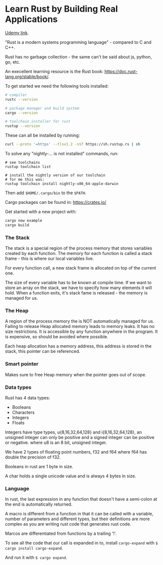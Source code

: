 # Learn Rust by Building Real Applications

[Udemy link](https://www.udemy.com/course/rust-fundamentals/).

"Rust is a modern systems programming language" - compared to C and C++.

Rust has no garbage collection - the same can't be said about js, python, go, etc.

An execellent learning resource is the Rust book: https://doc.rust-lang.org/stable/book/.

To get started we need the following tools installed:

```bash
# compiler
rustc --version

# package manager and build system
cargo --version

# toolchain installer for rust
rustup --version
```

These can all be installed by running:

```bash
curl --proto '=https' --tlsv1.2 -sSf https://sh.rustup.rs | sh
```

To solve any "nightly-... is not installed" commands, run:

```
# see toolchains
rustup toolchain list

# install the nightly version of our toolchain
# for me this was:
rustup toolchain install nightly-x86_64-apple-darwin
```

Then add `$HOME/.cargo/bin` to the `$PATH`.

Cargo packages can be found in: https://crates.io/

Get started with a new project with:

```bash
cargo new example
cargo build
```

### The Stack

The stack is a special region of the process memory that stores variables created by each function.
The memory for each function is called a stack frame - this is where our local variables live.

For every function call, a new stack frame is allocated on top of the current one.

The size of every variable has to be known at compile time.
If we want to store an array on the stack, we have to specify how many elements it will hold.
When a function exits, it's stack fame is released - the memory is managed for us.

### The Heap

A region of the process memory the is NOT automatically managed for us.
Failing to release Heap allocated memory leads to memory leaks.
It has no size restrictions.
It is accessible by any function anywhere in the program.
It is expensive, so should be avoided where possible.

Each heap allocation has a memory address, this address is stored in the stack, this pointer can be referenced.

### Smart pointer

Makes sure to free Heap memory when the pointer goes out of scope.

### Data types

Rust has 4 data types:
+ Booleans
+ Characters
+ Integers
+ Floats

Integers have type types, u{8,16,32,64,128} and i{8,16,32,64,128},
an unsigned integer can only be positive and a signed integer can be positive or negative.
where u8 is an 8 bit, unsigned integer.

We have 2 types of floating point numbers, f32 and f64 where f64 has double the precision of f32.

Booleans in rust are 1 byte in size.

A char holds a single unicode value and is always 4 bytes in size.

### Language

In rust, the last expression in any function that doesn't have a semi-colon at the end is automatically returned.

A macro is different from a function in that it can be called with a variable, number of parameters and different types,
but their definitions are more complex as you are writing rust code that generates rust code.

Marcos are differentiated from functions by a trailing '!'.

To see all the code that our call is expanded in to,
install `cargo-expand` with `$ cargo install cargo-expand`.

And run it with `$ cargo expand`.
